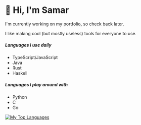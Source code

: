 # 👋 Hi, I'm Samar

I'm currently working on my portfolio, so check back later.

I like making cool (but mostly useless) tools for everyone to use.
<h5>Languages I use daily</h5>
<ul>
  <li>TypeScript/JavaScript</li>
  <li>Java</li>
  <li>Rust</li>
  <li>Haskell</li>
</ul>

<h5>Languages I play around with</h5>
<ul>
  <li>Python</li>
  <li>C</li>
  <li>Go</li>
</ul>

[![My Top Languages](https://github-readme-stats.vercel.app/api/top-langs/?username=samarmohan&layout=compact&exclude_repo=backend-frameworks,frontend-frameworks)](https://github.com/anuraghazra/github-readme-stats)
